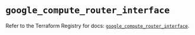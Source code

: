 # `google_compute_router_interface`

Refer to the Terraform Registry for docs: [`google_compute_router_interface`](https://registry.terraform.io/providers/hashicorp/google/5.17.0/docs/resources/compute_router_interface).
